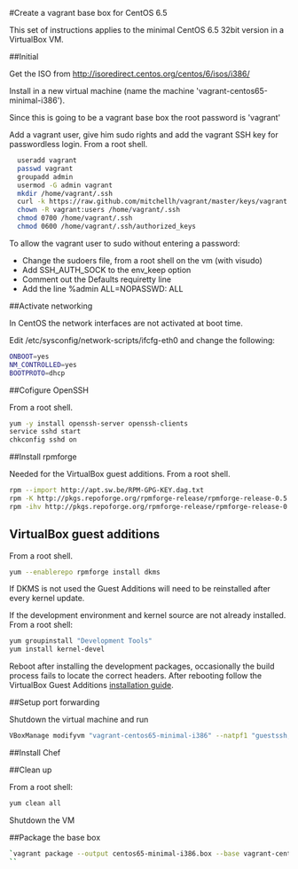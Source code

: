 #Create a vagrant base box for CentOS 6.5

This set of instructions applies to the minimal CentOS 6.5 32bit version in a VirtualBox VM.

##Initial

Get the ISO from http://isoredirect.centos.org/centos/6/isos/i386/  

Install in a new virtual machine (name the machine 'vagrant-centos65-minimal-i386'). 

Since this is going to be a vagrant base box the root password is 'vagrant'

Add a vagrant user, give him sudo rights and add the vagrant SSH key for passwordless login. From a root shell.

```bash
  useradd vagrant
  passwd vagrant
  groupadd admin
  usermod -G admin vagrant
  mkdir /home/vagrant/.ssh
  curl -k https://raw.github.com/mitchellh/vagrant/master/keys/vagrant.pub > /home/vagrant/.ssh/authorized_keys
  chown -R vagrant:users /home/vagrant/.ssh
  chmod 0700 /home/vagrant/.ssh
  chmod 0600 /home/vagrant/.ssh/authorized_keys
```

To allow the vagrant user to sudo without entering a password:

 * Change the sudoers file, from a root shell on the vm (with visudo)
 * Add SSH_AUTH_SOCK to the env_keep option
 * Comment out the Defaults requiretty line
 * Add the line %admin ALL=NOPASSWD: ALL

##Activate networking

In CentOS the network interfaces are not activated at boot time.

Edit /etc/sysconfig/network-scripts/ifcfg-eth0 and change the following:

```bash
ONBOOT=yes
NM_CONTROLLED=yes
BOOTPROTO=dhcp
```

##Cofigure OpenSSH

From a root shell.
```bash
yum -y install openssh-server openssh-clients
service sshd start
chkconfig sshd on
```

##Install rpmforge

Needed for the VirtualBox guest additions. From a root shell.
```bash
rpm --import http://apt.sw.be/RPM-GPG-KEY.dag.txt
rpm -K http://pkgs.repoforge.org/rpmforge-release/rpmforge-release-0.5.3-1.el6.rf.i686.rpm
rpm -ihv http://pkgs.repoforge.org/rpmforge-release/rpmforge-release-0.5.3-1.el6.rf.i686.rpm
```

## VirtualBox guest additions

From a root shell.
```bash
yum --enablerepo rpmforge install dkms
```
If DKMS is not used the Guest Additions will need to be reinstalled after every kernel update.

If the development environment and kernel source are not already installed. From a root shell:
```bash
yum groupinstall "Development Tools"
yum install kernel-devel
```
Reboot after installing the development packages, occasionally the build process fails to locate the correct headers. After rebooting follow the VirtualBox Guest Additions [installation guide](http://wiki.centos.org/HowTos/Virtualization/VirtualBox/CentOSguest).

##Setup port forwarding  

Shutdown the virtual machine and run 
```bash
VBoxManage modifyvm "vagrant-centos65-minimal-i386" --natpf1 "guestssh,tcp,,2222,,22"
```
##Install Chef

##Clean up

From a root shell:
```bash
yum clean all
```
Shutdown the VM

##Package the base box

```bash
`vagrant package --output centos65-minimal-i386.box --base vagrant-centos65-minimal-i386
``
